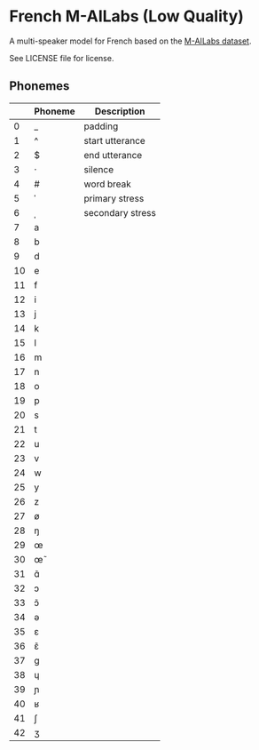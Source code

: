 # French M-AILabs (Low Quality)

A multi-speaker model for French based on the [M-AILabs dataset](https://www.caito.de/2019/01/03/the-m-ailabs-speech-dataset/).

See LICENSE file for license.


## Phonemes

<table><thead><th>&nbsp;</th><th>Phoneme</th><th>Description</th></thead>
<tr>
<td> 0 </td>
<td> _ </td>
<td> padding </td>
</tr>
<tr>
<td> 1 </td>
<td> ^ </td>
<td> start utterance </td>
</tr>
<tr>
<td> 2 </td>
<td> $ </td>
<td> end utterance </td>
</tr>
<tr>
<td> 3 </td>
<td> · </td>
<td> silence </td>
</tr>
<tr>
<td> 4 </td>
<td> # </td>
<td> word break </td>
</tr>
<tr>
<td> 5 </td>
<td> ˈ </td>
<td> primary stress </td>
</tr>
<tr>
<td> 6 </td>
<td> ˌ </td>
<td> secondary stress </td>
</tr>
<tr>
<td> 7 </td>
<td> a </td>
<td>  </td>
</tr>
<tr>
<td> 8 </td>
<td> b </td>
<td>  </td>
</tr>
<tr>
<td> 9 </td>
<td> d </td>
<td>  </td>
</tr>
<tr>
<td> 10 </td>
<td> e </td>
<td>  </td>
</tr>
<tr>
<td> 11 </td>
<td> f </td>
<td>  </td>
</tr>
<tr>
<td> 12 </td>
<td> i </td>
<td>  </td>
</tr>
<tr>
<td> 13 </td>
<td> j </td>
<td>  </td>
</tr>
<tr>
<td> 14 </td>
<td> k </td>
<td>  </td>
</tr>
<tr>
<td> 15 </td>
<td> l </td>
<td>  </td>
</tr>
<tr>
<td> 16 </td>
<td> m </td>
<td>  </td>
</tr>
<tr>
<td> 17 </td>
<td> n </td>
<td>  </td>
</tr>
<tr>
<td> 18 </td>
<td> o </td>
<td>  </td>
</tr>
<tr>
<td> 19 </td>
<td> p </td>
<td>  </td>
</tr>
<tr>
<td> 20 </td>
<td> s </td>
<td>  </td>
</tr>
<tr>
<td> 21 </td>
<td> t </td>
<td>  </td>
</tr>
<tr>
<td> 22 </td>
<td> u </td>
<td>  </td>
</tr>
<tr>
<td> 23 </td>
<td> v </td>
<td>  </td>
</tr>
<tr>
<td> 24 </td>
<td> w </td>
<td>  </td>
</tr>
<tr>
<td> 25 </td>
<td> y </td>
<td>  </td>
</tr>
<tr>
<td> 26 </td>
<td> z </td>
<td>  </td>
</tr>
<tr>
<td> 27 </td>
<td> ø </td>
<td>  </td>
</tr>
<tr>
<td> 28 </td>
<td> ŋ </td>
<td>  </td>
</tr>
<tr>
<td> 29 </td>
<td> œ </td>
<td>  </td>
</tr>
<tr>
<td> 30 </td>
<td> œ̃ </td>
<td>  </td>
</tr>
<tr>
<td> 31 </td>
<td> ɑ̃ </td>
<td>  </td>
</tr>
<tr>
<td> 32 </td>
<td> ɔ </td>
<td>  </td>
</tr>
<tr>
<td> 33 </td>
<td> ɔ̃ </td>
<td>  </td>
</tr>
<tr>
<td> 34 </td>
<td> ə </td>
<td>  </td>
</tr>
<tr>
<td> 35 </td>
<td> ɛ </td>
<td>  </td>
</tr>
<tr>
<td> 36 </td>
<td> ɛ̃ </td>
<td>  </td>
</tr>
<tr>
<td> 37 </td>
<td> ɡ </td>
<td>  </td>
</tr>
<tr>
<td> 38 </td>
<td> ɥ </td>
<td>  </td>
</tr>
<tr>
<td> 39 </td>
<td> ɲ </td>
<td>  </td>
</tr>
<tr>
<td> 40 </td>
<td> ʁ </td>
<td>  </td>
</tr>
<tr>
<td> 41 </td>
<td> ʃ </td>
<td>  </td>
</tr>
<tr>
<td> 42 </td>
<td> ʒ </td>
<td>  </td>
</tr>
</table>
